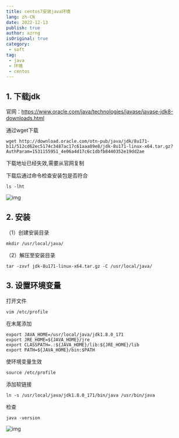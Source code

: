 ```yaml
---
title: centos7安装java环境
lang: zh-CN
date: 2022-12-13
publish: true
author: azrng
isOriginal: true
category:
 - soft
tag:
 - java
 - 环境
 - centos
---
```

## 1. 下载jdk

官网：https://www.oracle.com/java/technologies/javase/javase-jdk8-downloads.html

通过wget下载

```shell
wget http://download.oracle.com/otn-pub/java/jdk/8u171-b11/512cd62ec5174c3487ac17c61aaa89e8/jdk-8u171-linux-x64.tar.gz?AuthParam=1531155951_4e06a4d17c6c1dbfb8440352e19dd2ae
```

下载地址已经失效,需要从官网复制

下载后通过命令检查安装包是否符合

```plain
ls -lht
```

![img](https://cdn.jsdelivr.net/gh/azrng/file/blog202212132142165.png)

## 2. 安装

（1）创建安装目录

```plain
mkdir /usr/local/java/
```

（2）解压至安装目录

```plain
tar -zxvf jdk-8u171-linux-x64.tar.gz -C /usr/local/java/
```

## 3. 设置环境变量

打开文件

```plain
vim /etc/profile
```

在末尾添加

```plain
export JAVA_HOME=/usr/local/java/jdk1.8.0_171
export JRE_HOME=${JAVA_HOME}/jre
export CLASSPATH=.:${JAVA_HOME}/lib:${JRE_HOME}/lib
export PATH=${JAVA_HOME}/bin:$PATH
```

使环境变量生效

```plain
source /etc/profile
```

添加软链接

```plain
ln -s /usr/local/java/jdk1.8.0_171/bin/java /usr/bin/java
```

检查

```plain
java -version
```

![img](https://cdn.jsdelivr.net/gh/azrng/file/blog202212132142557.png)